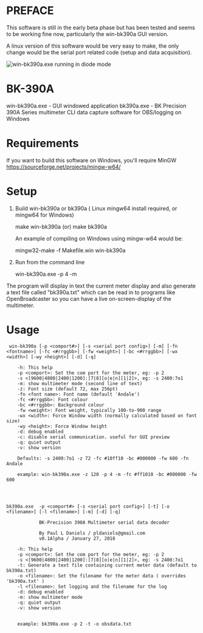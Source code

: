 # PREFACE

This software is still in the early beta phase but has been tested and seems to be working fine now, particularly the win-bk390a GUI version.  

A linux version of this software would be very easy to make, the only change would be the serial port related code (setup and data acquisition).


![win-bk390a.exe running in diode mode](https://raw.githubusercontent.com/inflex/BK-390A/master/assets/ss-winbk390.png)

# BK-390A
win-bk390a.exe - GUI windowed application
bk390a.exe - BK Precision 390A Series multimeter CLI data capture software for OBS/logging on Windows

# Requirements

If you want to build this software on Windows, you'll require MinGW https://sourceforge.net/projects/mingw-w64/

# Setup

1) Build win-bk390a or bk390a ( Linux mingw64 install required, or mingw64 for Windows)
	 

	make win-bk390a
	(or)
	make bk390a
   
   An example of compiling on Windows using mingw-w64 would be:
   
   mingw32-make -f Makefile.win win-bk390a
   
	
2) Run from the command line

	win-bk390a.exe -p 4 -m

The program will display in text the current meter display and also generate a text file called "bk390a.txt" which can be read in to programs like OpenBroadcaster so you can have a live on-screen-display of the multimeter.

# Usage


	 win-bk390a [-p <comport#>] [-s <serial port config>] [-m] [-fn <fontname>] [-fc <#rrggbb>] [-fw <weight>] [-bc <#rrggbb>] [-wx <width>] [-wy <height>] [-d] [-q]

        -h: This help
        -p <comport>: Set the com port for the meter, eg: -p 2
        -s <[9600|4800|2400|1200]:[7|8][o|e|n][1|2]>, eg: -s 2400:7o1
        -m: show multimeter mode (second line of text)
        -z: Font size (default 72, max 256pt)
        -fn <font name>: Font name (default 'Andale')
        -fc <#rrggbb>: Font colour
        -bc <#rrggbb>: Background colour
        -fw <weight>: Font weight, typically 100-to-900 range
        -wx <width>: Force Window width (normally calculated based on font size)
        -wy <height>: Force Window height
        -d: debug enabled
        -c: disable serial communication. useful for GUI preview
        -q: quiet output
        -v: show version

        Defaults: -s 2400:7o1 -z 72 -fc #10ff10 -bc #000000 -fw 600 -fn Andale

        example: win-bk390a.exe -z 120 -p 4 -m -fc #ff1010 -bc #000000 -fw 600




	bk390a.exe  -p <comport#> [-s <serial port config>] [-t] [-o <filename>] [-l <filename>] [-m] [-d] [-q]

                BK-Precision 390A Multimeter serial data decoder

                By Paul L Daniels / pldaniels@gmail.com
                v0.1Alpha / January 27, 2018

        -h: This help
        -p <comport>: Set the com port for the meter, eg: -p 2
        -s <[9600|4800|2400|1200]:[7|8][o|e|n][1|2]>, eg: -s 2400:7o1
        -t: Generate a text file containing current meter data (default to bk390a.txt)
        -o <filename>: Set the filename for the meter data ( overrides 'bk390a.txt' )
        -l <filename>: Set logging and the filename for the log
        -d: debug enabled
        -m: show multimeter mode
        -q: quiet output
        -v: show version


        example: bk390a.exe -p 2 -t -o obsdata.txt


